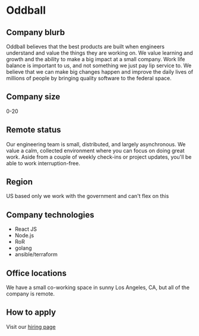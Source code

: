 # Oddball

## Company blurb

Oddball believes that the best products are built when engineers understand and value the things they are working on. We value learning and growth and the ability to make a big impact at a small company. Work life balance is important to us, and not something we just pay lip service to. We believe that we can make big changes happen and improve the daily lives of millions of people by bringing quality software to the federal space.

## Company size

0-20

## Remote status

Our engineering team is small, distributed, and largely asynchronous. We value a calm, collected environment where you can focus on doing great work. Aside from a couple of weekly check-ins or project updates, you'll be able to work interruption-free.

## Region

US based only we work with the government and can't flex on this

## Company technologies

* React JS
* Node.js
* RoR
* golang
* ansible/terraform

## Office locations
We have a small co-working space in sunny Los Angeles, CA, but all of the company is remote.


## How to apply

Visit our [hiring page](https://oddball.io/jobs)
